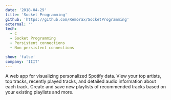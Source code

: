 ```yaml
---
date: '2018-04-29'
title: 'Socket Programming'
github: 'https://github.com/Remorax/SocketProgramming'
external: ''
tech:
  - C
  - Socket Programming
  - Persistent connections
  - Non persistent connections

show: 'false'
company: 'IIIT'
---
```


A web app for visualizing personalized Spotify data. View your top artists, top tracks, recently played tracks, and detailed audio information about each track. Create and save new playlists of recommended tracks based on your existing playlists and more.
